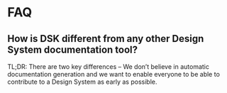# FAQ

## How is DSK different from any other Design System documentation tool?

TL;DR: There are two key differences – We don’t believe in automatic
documentation generation and we want to enable everyone to be able to
contribute to a Design System as early as possible.
